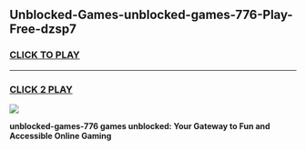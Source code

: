 
## Unblocked-Games-unblocked-games-776-Play-Free-dzsp7
<h3>
<a href="https://premium76.site?title=unblocked-games-776&ref=10A">CLICK TO PLAY</a></h3>
<hr>

<h3>
<a href="https://premium76.site?title=unblocked-games-776&ref=10A">CLICK 2 PLAY</a>
  
</h3>

<a href="https://premium76.site?title=unblocked-games-776&ref=10A"><img src="https://clearcache.store/games.png"></a>


**unblocked-games-776 games unblocked: Your Gateway to Fun and Accessible Online Gaming**
